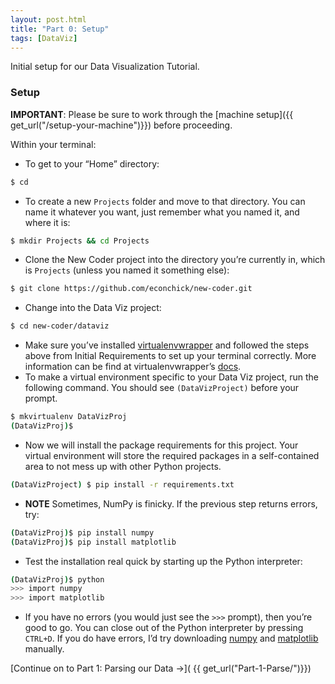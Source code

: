 ```yaml
---
layout: post.html
title: "Part 0: Setup"
tags: [DataViz]
---
```


Initial setup for our Data Visualization Tutorial.  


### Setup

**IMPORTANT**: Please be sure to work through the [machine setup]({{ get_url("/setup-your-machine")}}) before proceeding.

Within your terminal:

* To get to your “Home” directory:

```bash
$ cd
```
* To create a new `Projects` folder and move to that directory. You can name it whatever you want, just remember what you named it, and where it is:

```bash
$ mkdir Projects && cd Projects
```
* Clone the New Coder project into the directory you’re currently in, which is `Projects` (unless you named it something else):

```bash
$ git clone https://github.com/econchick/new-coder.git
```
* Change into the Data Viz project:

```bash
$ cd new-coder/dataviz
```
* Make sure you’ve installed [virtualenvwrapper](http://pypi.python.org/pypi/virtualenvwrapper) and followed the steps above from Initial Requirements to set up your terminal correctly.  More information can be find at virtualenvwrapper’s [docs](http://virtualenvwrapper.readthedocs.org/en/latest/).
* To make a virtual environment specific to your Data Viz project, run the following command. You should see `(DataVizProject)` before your prompt.

```bash
$ mkvirtualenv DataVizProj
(DataVizProj)$
```
* Now we will install the package requirements for this project. Your virtual environment will store the required packages in a self-contained area to not mess up with other Python projects.

```bash
(DataVizProject) $ pip install -r requirements.txt
```
* **NOTE** Sometimes, NumPy is finicky. If the previous step returns errors, try:

```bash
(DataVizProj)$ pip install numpy
(DataVizProj)$ pip install matplotlib
```
* Test the installation real quick by starting up the Python interpreter:

```bash
(DataVizProj)$ python
>>> import numpy
>>> import matplotlib
```
* If you have no errors (you would just see the `>>>` prompt), then you’re good to go. You can close out of the Python interpreter by pressing `CTRL+D`. If you do have errors, I’d try downloading [numpy](http://scipy.org/Download) and [matplotlib](http://matplotlib.org/downloads.html) manually.


[Continue on to Part 1: Parsing our Data &rarr;]( {{ get_url("Part-1-Parse/")}})